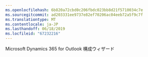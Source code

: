 ```yaml
---
ms.openlocfilehash: 6b820a72cbd0c206fbdc023bb8d21f5710034c7e
ms.sourcegitcommit: ad203331ee9737e82ef70206ac04eeb72a5f9c7f
ms.translationtype: MT
ms.contentlocale: ja-JP
ms.lasthandoff: 06/18/2019
ms.locfileid: "67232216"
---
```

Microsoft Dynamics 365 for Outlook 構成ウィザード